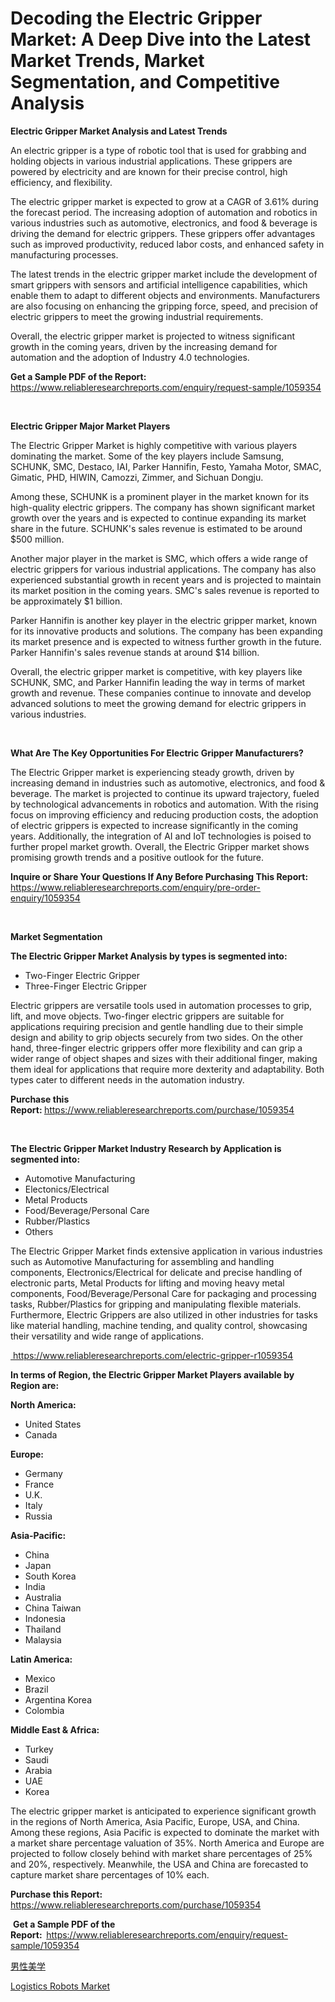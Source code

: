 <p><h1>Decoding the Electric Gripper Market: A Deep Dive into the Latest Market Trends, Market Segmentation, and Competitive Analysis</h1></p><p><strong>Electric Gripper Market Analysis and Latest Trends</strong></p>
<p><p>An electric gripper is a type of robotic tool that is used for grabbing and holding objects in various industrial applications. These grippers are powered by electricity and are known for their precise control, high efficiency, and flexibility.</p><p>The electric gripper market is expected to grow at a CAGR of 3.61% during the forecast period. The increasing adoption of automation and robotics in various industries such as automotive, electronics, and food & beverage is driving the demand for electric grippers. These grippers offer advantages such as improved productivity, reduced labor costs, and enhanced safety in manufacturing processes.</p><p>The latest trends in the electric gripper market include the development of smart grippers with sensors and artificial intelligence capabilities, which enable them to adapt to different objects and environments. Manufacturers are also focusing on enhancing the gripping force, speed, and precision of electric grippers to meet the growing industrial requirements.</p><p>Overall, the electric gripper market is projected to witness significant growth in the coming years, driven by the increasing demand for automation and the adoption of Industry 4.0 technologies.</p></p>
<p><strong>Get a Sample PDF of the Report:&nbsp;</strong> <a href="https://www.reliableresearchreports.com/enquiry/request-sample/1059354">https://www.reliableresearchreports.com/enquiry/request-sample/1059354</a></p>
<p>&nbsp;</p>
<p><strong>Electric Gripper Major Market Players</strong></p>
<p><p>The Electric Gripper Market is highly competitive with various players dominating the market. Some of the key players include Samsung, SCHUNK, SMC, Destaco, IAI, Parker Hannifin, Festo, Yamaha Motor, SMAC, Gimatic, PHD, HIWIN, Camozzi, Zimmer, and Sichuan Dongju.</p><p>Among these, SCHUNK is a prominent player in the market known for its high-quality electric grippers. The company has shown significant market growth over the years and is expected to continue expanding its market share in the future. SCHUNK's sales revenue is estimated to be around $500 million.</p><p>Another major player in the market is SMC, which offers a wide range of electric grippers for various industrial applications. The company has also experienced substantial growth in recent years and is projected to maintain its market position in the coming years. SMC's sales revenue is reported to be approximately $1 billion.</p><p>Parker Hannifin is another key player in the electric gripper market, known for its innovative products and solutions. The company has been expanding its market presence and is expected to witness further growth in the future. Parker Hannifin's sales revenue stands at around $14 billion.</p><p>Overall, the electric gripper market is competitive, with key players like SCHUNK, SMC, and Parker Hannifin leading the way in terms of market growth and revenue. These companies continue to innovate and develop advanced solutions to meet the growing demand for electric grippers in various industries.</p></p>
<p>&nbsp;</p>
<p><strong>What Are The Key Opportunities For Electric Gripper Manufacturers?</strong></p>
<p><p>The Electric Gripper market is experiencing steady growth, driven by increasing demand in industries such as automotive, electronics, and food & beverage. The market is projected to continue its upward trajectory, fueled by technological advancements in robotics and automation. With the rising focus on improving efficiency and reducing production costs, the adoption of electric grippers is expected to increase significantly in the coming years. Additionally, the integration of AI and IoT technologies is poised to further propel market growth. Overall, the Electric Gripper market shows promising growth trends and a positive outlook for the future.</p></p>
<p><strong>Inquire or Share Your Questions If Any Before Purchasing This Report:</strong> <a href="https://www.reliableresearchreports.com/enquiry/pre-order-enquiry/1059354">https://www.reliableresearchreports.com/enquiry/pre-order-enquiry/1059354</a></p>
<p>&nbsp;</p>
<p><strong>Market Segmentation</strong></p>
<p><strong>The Electric Gripper Market Analysis by types is segmented into:</strong></p>
<p><ul><li>Two-Finger Electric Gripper</li><li>Three-Finger Electric Gripper</li></ul></p>
<p><p>Electric grippers are versatile tools used in automation processes to grip, lift, and move objects. Two-finger electric grippers are suitable for applications requiring precision and gentle handling due to their simple design and ability to grip objects securely from two sides. On the other hand, three-finger electric grippers offer more flexibility and can grip a wider range of object shapes and sizes with their additional finger, making them ideal for applications that require more dexterity and adaptability. Both types cater to different needs in the automation industry.</p></p>
<p><strong>Purchase this Report:&nbsp;</strong><a href="https://www.reliableresearchreports.com/purchase/1059354">https://www.reliableresearchreports.com/purchase/1059354</a></p>
<p>&nbsp;</p>
<p><strong>The Electric Gripper Market Industry Research by Application is segmented into:</strong></p>
<p><ul><li>Automotive Manufacturing</li><li>Electonics/Electrical</li><li>Metal Products</li><li>Food/Beverage/Personal Care</li><li>Rubber/Plastics</li><li>Others</li></ul></p>
<p><p>The Electric Gripper Market finds extensive application in various industries such as Automotive Manufacturing for assembling and handling components, Electronics/Electrical for delicate and precise handling of electronic parts, Metal Products for lifting and moving heavy metal components, Food/Beverage/Personal Care for packaging and processing tasks, Rubber/Plastics for gripping and manipulating flexible materials. Furthermore, Electric Grippers are also utilized in other industries for tasks like material handling, machine tending, and quality control, showcasing their versatility and wide range of applications.</p></p>
<p><a href="https://www.reliableresearchreports.com/electric-gripper-r1059354">&nbsp;https://www.reliableresearchreports.com/electric-gripper-r1059354</a></p>
<p><strong>In terms of Region, the Electric Gripper Market Players available by Region are:</strong></p>
<p>
    <p> <strong> North America: </strong>
        <ul>
            <li>United States</li>
            <li>Canada</li>
        </ul>
        </p> 
    <p> <strong> Europe: </strong>
        <ul>
            <li>Germany</li>
            <li>France</li>
            <li>U.K.</li>
            <li>Italy</li>
            <li>Russia</li>
        </ul>
        </p> 
    <p> <strong> Asia-Pacific: </strong>
        <ul>
            <li>China</li>
            <li>Japan</li>
            <li>South Korea</li>
            <li>India</li>
            <li>Australia</li>
            <li>China Taiwan</li>
            <li>Indonesia</li>
            <li>Thailand</li>
            <li>Malaysia</li>
        </ul>
        </p> 
    <p> <strong> Latin America: </strong>
        <ul>
            <li>Mexico</li>
            <li>Brazil</li>
            <li>Argentina Korea</li>
            <li>Colombia</li>
        </ul>
        </p> 
    <p> <strong> Middle East & Africa: </strong>
        <ul>
            <li>Turkey</li>
            <li>Saudi</li>
            <li>Arabia</li>
            <li>UAE</li>
            <li>Korea</li>
        </ul>
    </p>
    </p>
<p><p>The electric gripper market is anticipated to experience significant growth in the regions of North America, Asia Pacific, Europe, USA, and China. Among these regions, Asia Pacific is expected to dominate the market with a market share percentage valuation of 35%. North America and Europe are projected to follow closely behind with market share percentages of 25% and 20%, respectively. Meanwhile, the USA and China are forecasted to capture market share percentages of 10% each.</p></p>
<p><strong>Purchase this Report: </strong><a href="https://www.reliableresearchreports.com/purchase/1059354">https://www.reliableresearchreports.com/purchase/1059354</a></p>
<p>&nbsp;<strong>Get a Sample PDF of the Report:&nbsp;&nbsp;</strong><a href="https://www.reliableresearchreports.com/enquiry/request-sample/1059354">https://www.reliableresearchreports.com/enquiry/request-sample/1059354</a></p>
<p><strong></strong></p>
<p><p><a href="https://medium.com/@aaronanfotrrd897367/%E7%94%B7%E6%80%A7%E7%BE%8E%E5%AE%B9%E5%B8%82%E5%A0%B4%E3%81%AE%E8%A6%8F%E6%A8%A1%E3%81%A8%E5%B8%82%E5%A0%B4%E5%8B%95%E5%90%91-%E5%AE%8C%E5%85%A8%E3%81%AA%E7%94%A3%E6%A5%AD%E6%A6%82%E8%A6%81-2024%E5%B9%B4%E3%81%8B%E3%82%892031%E5%B9%B4-d01e4fcc5b6f">男性美学</a></p><p><a href="https://github.com/BryceTownsendr/Market-Research-Report-List-4/blob/main/logistics-robots-market.md">Logistics Robots Market</a></p></p>